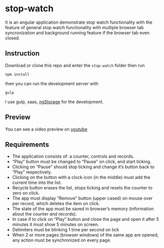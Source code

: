 
# stop-watch

It is an angular application demonstrate stop watch functionality with the feature of general stop watch functionality with multiple browser tab syncronization and background running feature if the browser tab even closed.

## Instruction
Download or clone this repo and enter the `stop-watch` folder then run 
```
npm install
```
 then you can run the development server with 
 ```
 gulp
 ```

I use gulp, saas, [ngStorage](https://github.com/gsklee/ngStorage) for the development.

## Preview
You can see a video preview on [youtube](https://www.youtube.com/watch?v=AHz1dkNwZ2A&feature=youtu.be)

## Requirements
* The application consists of: a counter, controls and records.
* “Play” button must be changed to “Pause” on click, and start ticking.
* Clicking on “Pause” should stop ticking and change it’s button back to 
“Play” respectively. 
* Clicking on the button with a clock icon (in the middle) must add the 
current time into the list. 
* Recycle button erases the list, stops ticking and resets the counter 
to zero on click. 
* The app must display “Remove” button (upper cased) on mouse over per record, 
which deletes the item on click.
* The state of the app must be saved in browser’s 
memory (information about the counter and records). 
* In case if to click on “Play” button and close the page and open it after 5 minutes
it must show 5 minutes on screen. 
* Delimiters must be blinking 1 time per second on tick 
* When 2 or more pages (browser windows) 
of the same app are opened, any action must be synchronized on every page.
